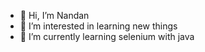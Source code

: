 - 👋 Hi, I’m Nandan
- 👀 I’m interested in learning new things
- 🌱 I’m currently learning selenium with java

<!---
geethub17/geethub17 is a ✨ special ✨ repository because its `README.md` (this file) appears on your GitHub profile.
You can click the Preview link to take a look at your changes.
--->
